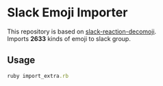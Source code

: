 # Slack Emoji Importer

This repository is based on [slack-reaction-decomoji](https://github.com/decomoji/slack-reaction-decomoji).  
Imports **2633** kinds of emoji to slack group.

## Usage
```rb
ruby import_extra.rb
```
